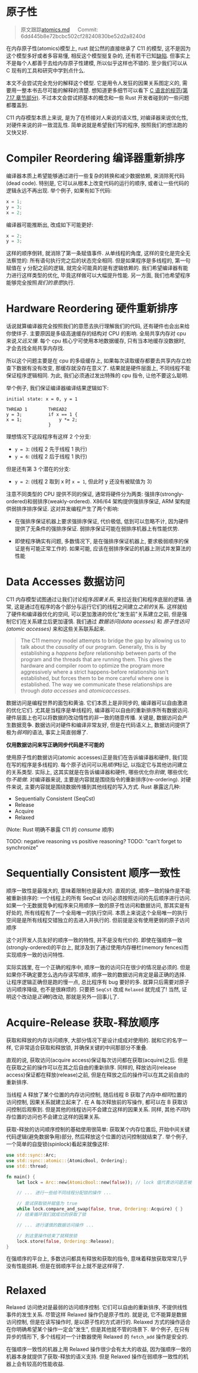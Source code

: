 # 原子性

> 原文跟踪[atomics.md](https://github.com/rust-lang-nursery/nomicon/blob/master/src/atomics.md) &emsp; Commit: 6dd445b8e72bcbc502cf28240830be52d2a8240d

在内存原子性(atomics)模型上, rust 就公然的直接继承了 C11 的模型, 这不是因为这个模型多好或者多容易懂, 相反这个模型挺复杂的, 还有若干已知[缺陷](http://plv.mpi-sws.org/c11comp/popl15.pdf). 但事实上不是每个人都善于去给内存原子性建模, 所以似乎这样也不错的. 至少我们可以从 C 现有的工具和研究中学到点什么.

本文不会尝试完全充分的解释这个模型. 它是用令人发狂的因果关系图定义的, 需要用一整本书去尽可能的解释的清楚. 想知道更多细节可以看下 [C 语言的规范(第 7.17 章节部分)](http://www.open-std.org/jtc1/sc22/wg14/www/standards.html#9899). 不过本文会尝试把基本的概念和一些 Rust 开发者碰到的一些问题都覆盖到.

C11 内存模型本质上来说, 是为了在桥接对人来说的语义性, 对编译器来说优化性, 对硬件来说的非一致混乱性. 简单说就是希望我们写的程序, 按照我们的想法跑的又快又好.




# Compiler Reordering 编译器重新排序

编译器本质上希望能够通过进行一些复杂的转换和减少数据依赖, 来消除死代码(dead code). 特别是, 它可以从根本上改变代码的运行的顺序, 或者让一些代码的逻辑永远不再出现. 举个例子, 如果有如下代码:

```rust
x = 1;
y = 3;
x = 2;
```

编译器可能推断出, 改成如下可能更好:

```rust
x = 2;
y = 3;
```

这样的顺序倒转, 就消除了第一条赋值事件. 从单线程的角度, 这样的变化是完全无法察觉的: 所有语句执行完之后的状态完全相同. 但是如果程序是多线程的, 第一句赋值在 y 分配之前的逻辑, 就完全可能真的是有逻辑依赖的. 我们希望编译器有能力进行这样类型的优化, 毕竟这样做可以大幅提升性能. 另一方面, 我们也希望程序能够完全按照*我们的意愿*执行.




# Hardware Reordering 硬件重新排序

话说就算编译器完全按照我们的意愿去执行理解我们的代码, 还有硬件也会出来给你使绊子. 主要原因是多级高速缓存的结构对 CPU 的影响. 全局共享内存对 cpu 来说*又远又慢*. 每个 cpu 核心宁可使用本地数据缓存, 只有当本地缓存没数据时, 才会去找全局共享内存找.

所以这个问题主要是在 cpu 的多级缓存上, 如果每次读取缓存都要去共享内存立检查下数据有没有改变, 那缓存就没存在意义了. 结果就是硬件层面上, 不同线程不能保证程序逻辑相同. 为此, 我们必须通过发出特殊的 cpu 指令, 让他不要这么聪明.

举个例子, 我们保证编译器编译结果逻辑如下:

```text
initial state: x = 0, y = 1

THREAD 1        THREAD2
y = 3;          if x == 1 {
x = 1;              y *= 2;
                }
```

理想情况下这段程序有这样 2 个分支:

* `y = 3`: (线程 2 先于线程 1 执行)
* `y = 6`: (线程 2 后于线程 1 执行)

但是还有第 3 个潜在的分支:

* `y = 2`: (线程 2 取到 x 时 `x = 1`, 但此时 y 还没有被赋值为 3)

注意不同类型的 CPU 提供不同的保证, 通常将硬件分为两类: 强排序(strongly-ordered)和弱排序(weakly-ordered).
X86/64 架构提供强排序保证, ARM 架构提供弱排序排序保证.
这对并发编程产生了两个影响:

* 在强排序保证机器上要求强排序保证, 代价极低, 低到可以忽略不计, 因为硬件提供了无条件的强排序保证. 弱排序保证可能在弱排序机器上有性能优势.

* 即使程序确实有问题, 多数情况下, 是在强排序保证机器上, 要求极弱顺序的保证是有可能正常工作的. 如果可能, 应该在弱排序保证的机器上测试并发算法的性能



# Data Accesses 数据访问

C11 内存模型试图通过让我们讨论程序*因果关系*, 来拉近我们和程序底层的逻辑. 通常, 这是通过在程序的各个部分与运行它们的线程之间建立*之前的*关系. 这样就给了硬件和编译器优化的空间, 可以更加激进的优化"发生前"关系建立之前, 但是强制它们在关系建立后更加谨慎. 我们通过 *数据访问(data acesses)* 和 *原子性访问(atomic accesses)* 来和这些关系联系起来.
> The C11 memory model attempts to bridge the gap by allowing us to talk about the
*causality* of our program. Generally, this is by establishing a *happens before* relationship between parts of the program and the threads that are running them. This gives the hardware and compiler room to optimize the program
more aggressively where a strict happens-before relationship isn't established,
but forces them to be more careful where one is established. The way we
communicate these relationships are through *data accesses* and *atomicaccesses*.


数据访问是编程世界的面包和黄油. 它们本质上是非同步的, 编译器可以自由激进的优化它们. 尤其是当程序是单线程的, 编译器可以自由的重新排序所有数据访问. 硬件层面上也可以将数据的改动惰性的非一致的随意传播. 关键是, 数据访问会产生数据竞争. 数据访问对硬件和编译非常友好, 但是在代码语义上, 数据访问提供了极为*弱鸡*的语法, 事实上简直弱爆了.

**仅用数据访问来写正确同步代码是不可能的**

使用原子性的数据访问(atomic accesses)正是我们在告诉编译器和硬件, 我们现在写的程序是多线程的. 每个原子访问可以用*顺序*标记, 以指定它与其他访问建立的关系类型. 实际上, 这其实就是在告诉编译器和硬件, 哪些优化你*别做*, 哪些优化你*不能做*. 对编译器来说, 主要是内容就是围绕指令的重新排序(re-ordering). 对硬件来说, 主要内容就是围绕数据传播到其他线程的写入方式. Rust 暴露这几种:

* Sequentially Consistent (SeqCst)
* Release
* Acquire
* Relaxed

(Note: Rust 明确不暴露 C11 的 *consume* 顺序)

TODO: negative reasoning vs positive reasoning? TODO: "can't forget to
synchronize"


# Sequentially Consistent 顺序一致性
顺序一致性是最强大的, 意味着限制也是最大的. 直观的说, 顺序一致的操作是不能被重新排序的: 一个线程上的所有 SeqCst 访问必须按照访问的先后顺序进行访问. 如果一个无数据竞争的程序来只用顺序一致的原子性访问和数据访问, 那其实是有好处的, 所有线程有了一个全局唯一的执行空间. 本质上来说这个全局唯一的执行空间是是所有线程交错独立的去进入并执行的. 但前提是没有使用更弱的原子访问顺序

这个对开发人员友好的顺序一致的特性, 并不是没有代价的. 即使在强顺序一致(strongly-ordered)的平台上, 就涉及到了通过使用内存栅栏(memory fences)而实现顺序一致的访问特性.

实际实践里, 在一个正确的程序中, 顺序一致的访问只在很少的情况是必须的. 但是如果你不确定要怎么选内存读写顺序, 顺序一致的数据访问肯定是最正确的选择. 让程序逻辑正确但是跑的慢一点, 总比程序有 bug 要好的多. 就算只后需要对原子访问顺序降级, 也不是很麻烦的. 只要把 `SeqCst` 改成 `Relaxed` 就完成了! 当然, 证明这个改动是*正确*的改动, 那就是另外一回事儿了.


# Acquire-Release 获取-释放顺序
获取和释放的内存访问顺序, 大部分情况下是设计成成对使用的. 就和它的名字一样, 它非常适合获取和释放锁, 并确保关键的中间那部分不重叠.

直观的说, 获取访问(acquire access)保证每次访问都在获取(acquire)之后. 但是在获取之前的操作可以在其之后自由的重新排序.
同样的, 释放访问(release access)保证都在释放(release)之前, 但是在释放之后的操作可以在其之前自由的重新排序.

当线程 A 释放了某个位置的内存访问控制, 随后线程 B 获取了内存中*相同*位置的访问控制, 因果关系就建立起来了. 在 A 每次释放前的写操作, 都可以在 B 获取访问控制后观察到. 但是其他的线程访问不会建立这样的因果关系. 同样, 其他*不同*内存位置的访问也不会建立这样的因果关系.

获取-释放的访问顺序控制的基础使用很简单: 获取某个内存位置后, 开始中间关键代码逻辑(避免数据争用)部分, 然后释放这个位置的访问控制就结束了.
举个例子, 一个简单的自旋锁(spinlock)看起来就像这样:

```rust
use std::sync::Arc;
use std::sync::atomic::{AtomicBool, Ordering};
use std::thread;

fn main() {
    let lock = Arc::new(AtomicBool::new(false)); // lock 值代表访问是否被锁定

    // ... 进行一些给不同线程分配锁的操作 ...

    // 尝试获取锁并赋值为 true
    while lock.compare_and_swap(false, true, Ordering::Acquire) { }
    // 结束循环我们就成功的获取了锁

    // ... 进行谨慎的数据访问操作 ...

    // 到这里操作结束了就释放锁
    lock.store(false, Ordering::Release);
}
```

在强顺序的平台上, 多数访问都具有释放和获取的指令, 意味着释放获取常常几乎没有性能损耗. 但是在弱顺序平台上就不是这样得了.


# Relaxed

Relaxed 访问绝对是最弱的访问顺序控制. 它们可以自由的重新排序, 不提供线性事件的发生关系. 尽管这样 Relaxed 操作仍是原子性的. 就是说, 它不能算是数据访问控制, 但是在读写操作时, 是以原子性的方式进行的. Relaxed 方式的操作适合在你明确希望某个操作一定会"发生", 但是其他就不管的场景下. 举个例子, 在只有异步的情形下, 多个线程对一个计数器使用 Relaxed 的 `fetch_add` 操作是安全的.

在强顺序一致性的机器上用 Relaxed 操作很少会有太大的收益, 因为强顺序一致的机器本身就提供了获取-释放的语义支持. 但是 Relaxed 操作在弱顺序一致性的机器上会有较高的性能收益.



[C11-busted]: http://plv.mpi-sws.org/c11comp/popl15.pdf
[C11-model]: http://www.open-std.org/jtc1/sc22/wg14/www/standards.html#9899
